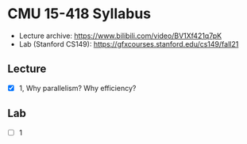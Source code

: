 # CMU 15-418 Syllabus

- Lecture archive: <https://www.bilibili.com/video/BV1Xf421q7pK>
- Lab (Stanford CS149): <https://gfxcourses.stanford.edu/cs149/fall21>

## Lecture

- [x] 1, Why parallelism? Why efficiency?

## Lab

- [ ] 1
